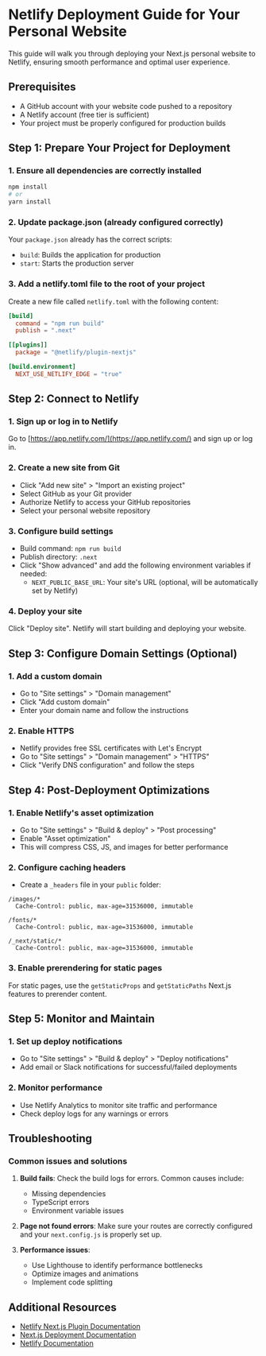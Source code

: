 # Netlify Deployment Guide for Your Personal Website

This guide will walk you through deploying your Next.js personal website to Netlify, ensuring smooth performance and optimal user experience.

## Prerequisites

- A GitHub account with your website code pushed to a repository
- A Netlify account (free tier is sufficient)
- Your project must be properly configured for production builds

## Step 1: Prepare Your Project for Deployment

### 1. Ensure all dependencies are correctly installed

```bash
npm install
# or
yarn install
```

### 2. Update package.json (already configured correctly)

Your `package.json` already has the correct scripts:
- `build`: Builds the application for production
- `start`: Starts the production server

### 3. Add a netlify.toml file to the root of your project

Create a new file called `netlify.toml` with the following content:

```toml
[build]
  command = "npm run build"
  publish = ".next"

[[plugins]]
  package = "@netlify/plugin-nextjs"

[build.environment]
  NEXT_USE_NETLIFY_EDGE = "true"
```

## Step 2: Connect to Netlify

### 1. Sign up or log in to Netlify

Go to [https://app.netlify.com/](https://app.netlify.com/) and sign up or log in.

### 2. Create a new site from Git

- Click "Add new site" > "Import an existing project"
- Select GitHub as your Git provider
- Authorize Netlify to access your GitHub repositories
- Select your personal website repository

### 3. Configure build settings

- Build command: `npm run build`
- Publish directory: `.next`
- Click "Show advanced" and add the following environment variables if needed:
  - `NEXT_PUBLIC_BASE_URL`: Your site's URL (optional, will be automatically set by Netlify)

### 4. Deploy your site

Click "Deploy site". Netlify will start building and deploying your website.

## Step 3: Configure Domain Settings (Optional)

### 1. Add a custom domain

- Go to "Site settings" > "Domain management"
- Click "Add custom domain"
- Enter your domain name and follow the instructions

### 2. Enable HTTPS

- Netlify provides free SSL certificates with Let's Encrypt
- Go to "Site settings" > "Domain management" > "HTTPS"
- Click "Verify DNS configuration" and follow the steps

## Step 4: Post-Deployment Optimizations

### 1. Enable Netlify's asset optimization

- Go to "Site settings" > "Build & deploy" > "Post processing"
- Enable "Asset optimization"
- This will compress CSS, JS, and images for better performance

### 2. Configure caching headers

- Create a `_headers` file in your `public` folder:

```
/images/*
  Cache-Control: public, max-age=31536000, immutable

/fonts/*
  Cache-Control: public, max-age=31536000, immutable

/_next/static/*
  Cache-Control: public, max-age=31536000, immutable
```

### 3. Enable prerendering for static pages

For static pages, use the `getStaticProps` and `getStaticPaths` Next.js features to prerender content.

## Step 5: Monitor and Maintain

### 1. Set up deploy notifications

- Go to "Site settings" > "Build & deploy" > "Deploy notifications"
- Add email or Slack notifications for successful/failed deployments

### 2. Monitor performance

- Use Netlify Analytics to monitor site traffic and performance
- Check deploy logs for any warnings or errors

## Troubleshooting

### Common issues and solutions

1. **Build fails**: Check the build logs for errors. Common causes include:
   - Missing dependencies
   - TypeScript errors
   - Environment variable issues

2. **Page not found errors**: Make sure your routes are correctly configured and your `next.config.js` is properly set up.

3. **Performance issues**: 
   - Use Lighthouse to identify performance bottlenecks
   - Optimize images and animations
   - Implement code splitting

## Additional Resources

- [Netlify Next.js Plugin Documentation](https://github.com/netlify/netlify-plugin-nextjs)
- [Next.js Deployment Documentation](https://nextjs.org/docs/deployment)
- [Netlify Documentation](https://docs.netlify.com/)
